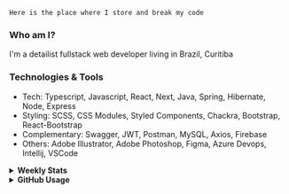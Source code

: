 ```
Here is the place where I store and break my code
```
### Who am I?
I'm a detailist fullstack web developer living in Brazil, Curitiba

### Technologies & Tools
- Tech: Typescript, Javascript, React, Next, Java, Spring, Hibernate, Node, Express
- Styling: SCSS, CSS Modules, Styled Components, Chackra, Bootstrap, React-Bootstrap
- Complementary: Swagger, JWT, Postman, MySQL, Axios, Firebase
- Others: Adobe Illustrator, Adobe Photoshop, Figma, Azure Devops, Intellij, VSCode

<details>
  <summary><b> Weekly Stats</b></summary>
<!--START_SECTION:waka-->

```text
TypeScript   17 hrs 45 mins  ███████████████▓░░░░░░░░░   62.72 %
Docker       6 hrs 26 mins   █████▓░░░░░░░░░░░░░░░░░░░   22.75 %
TSConfig     2 hrs 16 mins   ██░░░░░░░░░░░░░░░░░░░░░░░   08.06 %
JavaScript   59 mins         █░░░░░░░░░░░░░░░░░░░░░░░░   03.50 %
JSON         41 mins         ▓░░░░░░░░░░░░░░░░░░░░░░░░   02.44 %
Bash         7 mins          ░░░░░░░░░░░░░░░░░░░░░░░░░   00.42 %
```

<!--END_SECTION:waka-->
</details>

<details>
  <summary><b> GitHub Usage</b></summary>
  
[![Top Langs](https://github-readme-stats.vercel.app/api/top-langs/?username=gxlpes&&langs_count=9&layout=compact)](https://github.com/anuraghazra/github-readme-stats)

</details>
